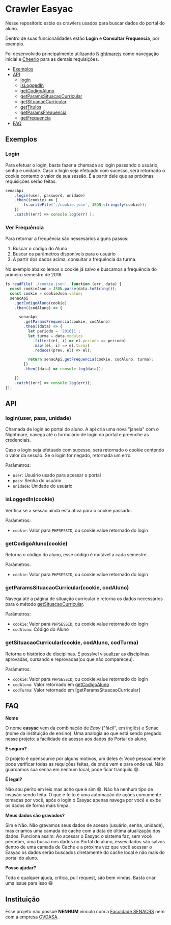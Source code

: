 # Crawler Easyac

Nesse repositório estão os crawlers usados para buscar dados do portal do aluno.

Dentro de suas funcionalidades estão **Login** e **Consultar Frequencia**, por exemplo.

Foi desenvolvido principalmente utilizando [Nightmarejs](https://github.com/segmentio/nightmare) como navegação inicial e [Cheerio](https://github.com/cheeriojs/cheerio) para as demais requisições.

* [Exemplos](https://github.com/easyac/crawler#exemplos)
* [API](https://github.com/easyac/crawler#api)
    * [login](https://github.com/easyac/crawler#senacapiloginuser-pass-unidade)
    * [isLoggedIn](https://github.com/easyac/crawler#senacapiisloggedincookie)
    * [getCodigoAluno](#)
    * [getParamsSituacaoCurricular](https://github.com/easyac/crawler#getparamssituacaocurricularcookie-codaluno)
    * [getSituacaoCurricular](https://github.com/easyac/crawler#getsituacaocurricularcookie-codaluno-codturma)
    * [getTitulos](#)
    * [getParamsFrequencia](#)
    * [getFrequencia](#)
* [FAQ](https://github.com/easyac/crawler#faq)    

    
## Exemplos
 
### Login
Para efetuar o login, basta fazer a chamada ao login passando o usuário, senha e unidade. Caso o login seja efetuado com sucesso, será retornado o cookie contento o valor de sua sessão. É a partir dele que as próximas requisições serão feitas.
```javascript
senacApi
    .login(user, password, unidade)
    .then((cookie) => {
        fs.writeFile('./cookie.json', JSON.stringify(cookie));
    })
    .catch((err) => console.log(err) );
```

### Ver Frequência
Para retornar a frequência são nessesários alguns passos: 
1. Buscar o código do Aluno
2. Buscar os parâmetros disponíveis para o usuário
3. A partir dos dados acima, consultar a frequência da turma.

No exemplo abaixo lemos o cookie já salvo e buscamos a frequência do primeiro semestre de 2016.
```javascript
fs.readFile('./cookie.json', function (err, data) {
  const cookieJson = JSON.parse(data.toString());
  const cookie = cookieJson.value;
  senacApi
    .getCodigoAluno(cookie)
    .then((codAluno) => {

      senacApi
        .getParamsFrequencia(cookie, codAluno)
        .then((data) => {
          let periodo = '2016|1';
          let turma = data.modulos
            .filter((el, i) => el.periodo == periodo)
            .map((el, i) => el.turma)
            .reduce((prev, el) => el);

          return senacApi.getFrequencia(cookie, codAluno, turma);
        })
        .then((data) => console.log(data));

    })
    .catch((err) => console.log(err));
});
```

## API

### login(user, pass, unidade)

Chamada de login ao portal do aluno. A api cria uma nova "janela" com o Nightmare, navega até o formulário de login do portal e preenche as credenciais. 

Caso o login seja efetuado com sucesso, será retornado o cookie contendo o valor da sessão. Se o login for negado, retornada um erro.

Parâmetros:

* `user`: Usuário usado para acessar o portal
* `pass`: Senha do usuário
* `unidade`: Unidade do usuário 

### isLoggedIn(cookie)

Verifica se a sessão ainda está ativa para o cookie passado. 

Parâmetros:

* `cookie`: Valor para `PHPSESSID`, ou cookie.value retornado do login

### getCodigoAluno(cookie)

Retorna o código do aluno, esse código é mutável a cada semestre.

Parâmetros:

* `cookie`: Valor para `PHPSESSID`, ou cookie.value retornado do login


### getParamsSituacaoCurricular(cookie, codAluno)

Navega até a página de situação curricular e retorna os dados necessários para o método [getSituacaoCurricular](#getSituacaoCurricular).

Parâmetros: 

* `cookie`: Valor para `PHPSESSID`, ou cookie.value retornado do login
* `codAluno`: Código do Aluno


### getSituacaoCurricular(cookie, codAluno, codTurma)

Retorna o histórico de disciplinas. É possível visualizar as disciplinas aprovadas, cursando e reprovadas(ou que não compareceu).
 
Parâmetros: 

* `cookie`: Valor para `PHPSESSID`, ou cookie.value retornado do login
* `codAluno`: Valor retornado em [getCodigoAluno]()
* `codTurma`: Valor retornado em [getParamsSituacaoCurricular]



## FAQ

**Nome**

O nome **easyac** vem da combinação de *Easy* ("fácil", em inglês) e Senac (nome da instituição de ensino). Uma analogia ao que está sendo pregado nesse projeto: a facilidade de acesso aos dados do Portal do aluno. 


**É seguro?**

O projeto é opensource por alguns motivos, um deles é: Você pessoalmente pode verificar todas as requições feitas, de onde vem e para onde vai. Não guardamos sua senha em nenhum local, pode ficar tranquilo :smile:.


**É legal?**

Não sou perito em leis mas acho que é sim :smile:. Não há nenhum tipo de invasão sendo feita. O que é feito é uma automação de ações comumente tomadas por você, após o login o Easyac apenas navega por você e exibe os dados de forma mais limpa.

**Meus dados são gravados?**

Sim e Não. Não gravamos seus dados de acesso (usuário, senha, unidade), mas criamos uma camada de cache com a data de última atualização dos dados. 
Funciona assim: Ao acessar o Easyac o sistema faz, sem você perceber, uma busca nos dados no Portal do aluno, esses dados são salvos dentro de uma camada de Cache e a próxima vez que você acessar o Easyac os dados serão buscados diretamente do cache local e não mais do portal do aluno.

**Posso ajudar?**

Toda e qualquer ajuda, crítica, pull request, são bem vindas. Basta criar uma issue para isso :smile: 


## Instituição

Esse projeto não possue **NENHUM** vínculo com a [Faculdade SENACRS](http://www.senacrs.com.br/) nem com a empresa [GVDASA](http://www.gvdasa.com.br/).
